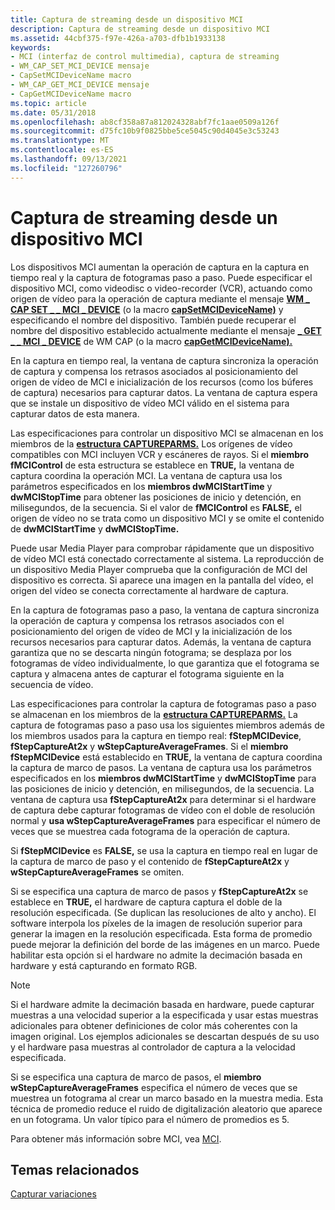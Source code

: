 ```yaml
---
title: Captura de streaming desde un dispositivo MCI
description: Captura de streaming desde un dispositivo MCI
ms.assetid: 44cbf375-f97e-426a-a703-dfb1b1933138
keywords:
- MCI (interfaz de control multimedia), captura de streaming
- WM_CAP_SET_MCI_DEVICE mensaje
- CapSetMCIDeviceName macro
- WM_CAP_GET_MCI_DEVICE mensaje
- CapGetMCIDeviceName macro
ms.topic: article
ms.date: 05/31/2018
ms.openlocfilehash: ab8cf358a87a812024328abf7fc1aae0509a126f
ms.sourcegitcommit: d75fc10b9f0825bbe5ce5045c90d4045e3c53243
ms.translationtype: MT
ms.contentlocale: es-ES
ms.lasthandoff: 09/13/2021
ms.locfileid: "127260796"
---
```

# <a name="streaming-capture-from-an-mci-device"></a>Captura de streaming desde un dispositivo MCI

Los dispositivos MCI aumentan la operación de captura en la captura en tiempo real y la captura de fotogramas paso a paso. Puede especificar el dispositivo MCI, como videodisc o video-recorder (VCR), actuando como origen de vídeo para la operación de captura mediante el mensaje [**WM \_ CAP SET \_ \_ MCI \_ DEVICE**](wm-cap-set-mci-device.md) (o la macro [**capSetMCIDeviceName)**](/windows/desktop/api/Vfw/nf-vfw-capsetmcidevicename) y especificando el nombre del dispositivo. También puede recuperar el nombre del dispositivo establecido actualmente mediante el mensaje [**\_ GET \_ \_ MCI \_ DEVICE**](wm-cap-get-mci-device.md) de WM CAP (o la macro [**capGetMCIDeviceName).**](/windows/desktop/api/Vfw/nf-vfw-capgetmcidevicename)

En la captura en tiempo real, la ventana de captura sincroniza la operación de captura y compensa los retrasos asociados al posicionamiento del origen de vídeo de MCI e inicialización de los recursos (como los búferes de captura) necesarios para capturar datos. La ventana de captura espera que se instale un dispositivo de vídeo MCI válido en el sistema para capturar datos de esta manera.

Las especificaciones para controlar un dispositivo MCI se almacenan en los miembros de la [**estructura CAPTUREPARMS.**](/windows/win32/api/vfw/ns-vfw-captureparms) Los orígenes de vídeo compatibles con MCI incluyen VCR y escáneres de rayos. Si el **miembro fMCIControl** de esta estructura se establece en **TRUE,** la ventana de captura coordina la operación MCI. La ventana de captura usa los parámetros especificados en los **miembros dwMCIStartTime** y **dwMCIStopTime** para obtener las posiciones de inicio y detención, en milisegundos, de la secuencia. Si el valor de **fMCIControl** es **FALSE,** el origen de vídeo no se trata como un dispositivo MCI y se omite el contenido de **dwMCIStartTime** y **dwMCIStopTime.**

Puede usar Media Player para comprobar rápidamente que un dispositivo de vídeo MCI está conectado correctamente al sistema. La reproducción de un dispositivo Media Player comprueba que la configuración de MCI del dispositivo es correcta. Si aparece una imagen en la pantalla del vídeo, el origen del vídeo se conecta correctamente al hardware de captura.

En la captura de fotogramas paso a paso, la ventana de captura sincroniza la operación de captura y compensa los retrasos asociados con el posicionamiento del origen de vídeo de MCI y la inicialización de los recursos necesarios para capturar datos. Además, la ventana de captura garantiza que no se descarta ningún fotograma; se desplaza por los fotogramas de vídeo individualmente, lo que garantiza que el fotograma se captura y almacena antes de capturar el fotograma siguiente en la secuencia de vídeo.

Las especificaciones para controlar la captura de fotogramas paso a paso se almacenan en los miembros de la [**estructura CAPTUREPARMS.**](/windows/win32/api/vfw/ns-vfw-captureparms) La captura de fotogramas paso a paso usa los siguientes miembros además de los miembros usados para la captura en tiempo real: **fStepMCIDevice**, **fStepCaptureAt2x** y **wStepCaptureAverageFrames**. Si el **miembro fStepMCIDevice** está establecido en **TRUE,** la ventana de captura coordina la captura de marco de pasos. La ventana de captura usa los parámetros especificados en los **miembros dwMCIStartTime** y **dwMCIStopTime** para las posiciones de inicio y detención, en milisegundos, de la secuencia. La ventana de captura usa **fStepCaptureAt2x** para determinar si el hardware de captura debe capturar fotogramas de vídeo con el doble de resolución normal y **usa wStepCaptureAverageFrames** para especificar el número de veces que se muestrea cada fotograma de la operación de captura.

Si **fStepMCIDevice** es **FALSE,** se usa la captura en tiempo real en lugar de la captura de marco de paso y el contenido de **fStepCaptureAt2x** y **wStepCaptureAverageFrames** se omiten.

Si se especifica una captura de marco de pasos y **fStepCaptureAt2x** se establece en **TRUE,** el hardware de captura captura el doble de la resolución especificada. (Se duplican las resoluciones de alto y ancho). El software interpola los píxeles de la imagen de resolución superior para generar la imagen en la resolución especificada. Esta forma de promedio puede mejorar la definición del borde de las imágenes en un marco. Puede habilitar esta opción si el hardware no admite la decimación basada en hardware y está capturando en formato RGB.

> [!Note]  
> Si el hardware admite la decimación basada en hardware, puede capturar muestras a una velocidad superior a la especificada y usar estas muestras adicionales para obtener definiciones de color más coherentes con la imagen original. Los ejemplos adicionales se descartan después de su uso y el hardware pasa muestras al controlador de captura a la velocidad especificada.

 

Si se especifica una captura de marco de pasos, el **miembro wStepCaptureAverageFrames** especifica el número de veces que se muestrea un fotograma al crear un marco basado en la muestra media. Esta técnica de promedio reduce el ruido de digitalización aleatorio que aparece en un fotograma. Un valor típico para el número de promedios es 5.

Para obtener más información sobre MCI, vea [MCI](mci.md).

## <a name="related-topics"></a>Temas relacionados

<dl> <dt>

[Capturar variaciones](capture-variations.md)
</dt> </dl>

 

 




